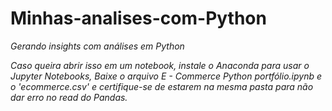 # Minhas-analises-com-Python
*Gerando insights com análises em Python*

*Caso queira abrir isso em um notebook, instale o Anaconda para usar o Jupyter Notebooks,
Baixe o arquivo E - Commerce Python portfólio.ipynb e o 'ecommerce.csv' e certifique-se de estarem
na mesma pasta para não dar erro no read do Pandas.*
